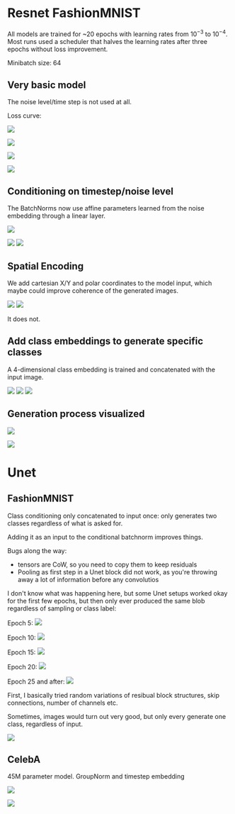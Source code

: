 # Resnet FashionMNIST

All models are trained for ~20 epochs with learning rates from $10^{-3}$ to $10^{-4}$. Most runs used a scheduler that halves the learning rates after three epochs without loss improvement.

Minibatch size: 64

## Very basic model

The noise level/time step is not used at all.

Loss curve:

![](images/loss_most_basic.png)


![](images/most_basic.png)

![](images/most_basic2.png)

![](images/most_basic3.png)

## Conditioning on timestep/noise level

The BatchNorms now use affine parameters learned from the noise embedding through a linear layer.

![](images/loss_noise_cond1.png)

![](images/noise_cond1.png)
![](images/noise_cond2.png)

## Spatial Encoding

We add cartesian X/Y and polar coordinates to the model input, which maybe could improve coherence of the generated images.

![](images/spatial1.png)
![](images/spatial2.png)

It does not.

## Add class embeddings to generate specific classes

A 4-dimensional class embedding is trained and concatenated with the input image.

![](images/class_cond1.png)
![](images/class_cond2.png)
![](images/class_cond3.png)

## Generation process visualized

![](images/process.png)

![](images/process2.png)

# Unet

## FashionMNIST

Class conditioning only concatenated to input once: only generates two classes regardless of what is asked for.

Adding it as an input to the conditional batchnorm improves things.

Bugs along the way:
 - tensors are CoW, so you need to copy them to keep residuals
 - Pooling as first step in a Unet block did not work, as you're throwing away a lot of information before any convolutios

I don't know what was happening here, but some Unet setups worked okay for the first few epochs, but then only ever produced the same blob regardless of sampling or class label:

Epoch 5:
![](images/weird_unet/epoch5-class0.png)

Epoch 10:
![](images/weird_unet/epoch10-class0.png)

Epoch 15:
![](images/weird_unet/epoch15-class3.png)

Epoch 20:
![](images/weird_unet/epoch20-class3.png)

Epoch 25 and after:
![](images/weird_unet/epoch25-class3.png)

First, I basically tried random variations of resibual block structures, skip connections, number of channels etc.

Sometimes, images would turn out very good, but only every generate one class, regardless of input.

![](images/unet_only_likes_sweaters.png)

## CelebA

45M parameter model. GroupNorm and timestep embedding

![](images/celeba_good.png)

![](images/celeba_good2.png)